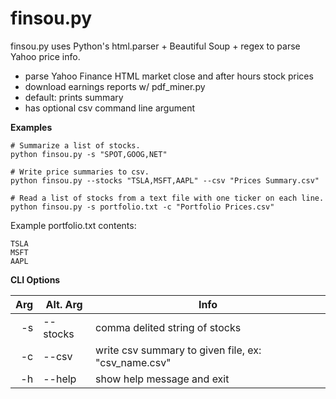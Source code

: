 # finsou.py

finsou.py uses Python's html.parser + Beautiful Soup + regex to parse Yahoo price info.

- parse Yahoo Finance HTML market close and after hours stock prices
- download earnings reports w/ pdf_miner.py
- default: prints summary
- has optional csv command line argument

**Examples**
```
# Summarize a list of stocks.
python finsou.py -s "SPOT,GOOG,NET"

# Write price summaries to csv.
python finsou.py --stocks "TSLA,MSFT,AAPL" --csv "Prices Summary.csv"

# Read a list of stocks from a text file with one ticker on each line.
python finsou.py -s portfolio.txt -c "Portfolio Prices.csv"
```
Example portfolio.txt contents:
```
TSLA
MSFT
AAPL
```

**CLI Options**

| Arg  | Alt. Arg  | Info     											  |
|-----:|-----------|------------------------------------------------------|
|   -s | --stocks  | comma delited string of stocks   					  |
|   -c | --csv     | write csv summary to given file, ex: "csv_name.csv"  |
|   -h | --help    | show help message and exit  						  |
